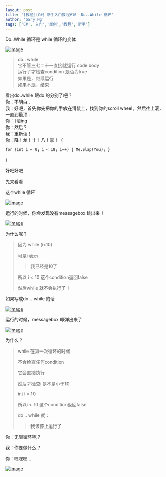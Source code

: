 ```yaml
---
layout: post
title: '[教程][C#] 新手入门教程#16——Do..While 循环'
author: 'Gary Ng'
tags: ['C#','入门','原创','教程','新手']
---
```


Do..While 循环是 while 循环的变体  

[![image](http://lh6.ggpht.com/--PP8vpXCqK0/UoyYlBjZdUI/AAAAAAAAGNs/5kzpzbmSNhs/image_thumb%25255B3%25255D.png?imgmax=800 "image")](http://lh6.ggpht.com/-yBopSkSM76E/UoyYkpufMwI/AAAAAAAAGNo/mNguPbc2j5c/s1600-h/image%25255B11%25255D.png)  

> do.. while  
>  它不管三七二十一直接就运行 code body  
>  运行了才检查condition 是否为true  
>  如果是，继续运行  
>  如果不是，结束

看出do..while 跟do 的分别了吧？  
 你：不明白..  
 我：好吧，首先你先把你的手放在滑鼠上，找到你的scroll
wheel，然后往上滚，一直到最顶..  
 你：（滚ing  
 你：然后？  
 我：重新读！  
 你：降！龙！十！八！掌！（  

```
for (int i = 0; i < 18; i++) { Me.Slap(You); }
```

  
 ）  
  
 好吧好吧  
  
 先来看看  
  
 这个while 循环  
  

[![image](http://lh3.ggpht.com/-q1kDRwh_T08/UoyYmac502I/AAAAAAAAGOA/u2t_W_X77ZI/image_thumb%25255B1%25255D.png?imgmax=800 "image")](http://lh4.ggpht.com/-Iatonm0mP38/UoyYllodsgI/AAAAAAAAGN4/jckagfN_8rA/s1600-h/image%25255B5%25255D.png)  
  
 运行的时候，你会发现没有messagebox 跳出来！  
  

[![image](http://lh5.ggpht.com/-sAQXBHJy4p4/UoyYnhpqrFI/AAAAAAAAGOQ/-GDt-A837-0/image_thumb%25255B2%25255D.png?imgmax=800 "image")](http://lh4.ggpht.com/-YHwZqM16gB4/UoyYnEvTXvI/AAAAAAAAGOI/gv2c07Rr2Mo/s1600-h/image%25255B8%25255D.png)  
  
 为什么呢？  
  

>   
>  因为 while (i\<10)  
>   
>  可是i 表示  
>   
>
> >   
> >  我已经是10了
>
>   
>  所以 i \< 10 这个condition返回false  
>   
>  然后while 就不会执行了！

  
 如果写成do .. while 的话  
  

[![image](http://lh5.ggpht.com/-qihFlfs3NCw/UoyYo_SdIhI/AAAAAAAAGOg/lGErVc13cLY/image_thumb%25255B6%25255D.png?imgmax=800 "image")](http://lh5.ggpht.com/-P5STs2Q8sik/UoyYoYpzRJI/AAAAAAAAGOU/dJeNOSNtE54/s1600-h/image%25255B20%25255D.png)  
  
 运行的时候，messagebox 却弹出来了  
  

[![image](http://lh3.ggpht.com/-QW08SfKvfek/UoyYqZHBgFI/AAAAAAAAGOw/YwRRJBZup7s/image_thumb%25255B5%25255D.png?imgmax=800 "image")](http://lh6.ggpht.com/-K5zQXoZVqNI/UoyYppJ_CiI/AAAAAAAAGOo/Oq-dfKLbNzA/s1600-h/image%25255B17%25255D.png)  
  
  
  
 为什么？  
  

>   
>  while 在第一次循环的时候  
>   
>  不会检查任何condition  
>   
>  它会直接执行  
>   
>  然后才检查i 是不是小于10  
>   
>  int i = 10  
>   
>  所以i \< 10 这个condition返回false  
>   
>  do .. while 就：  
>   
>
> > 我该停止运行了

  
 你：无限循环呢？  
  
 我：你要做什么？  
  
 你：嘿嘿嘿…  
  

[![image](http://lh6.ggpht.com/---r_92HXtfU/UoyYrigv7yI/AAAAAAAAGPA/N4eUOnBycas/image_thumb%25255B7%25255D.png?imgmax=800 "image")](http://lh6.ggpht.com/-VzPczZjnCi4/UoyYrBF1exI/AAAAAAAAGO0/xr-y9BcxfOg/s1600-h/image%25255B23%25255D.png)

